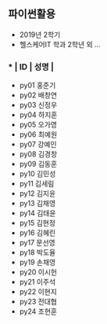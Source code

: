 ## 파이썬활용
- 2019년 2학기 
- 헬스케어IT 학과 2학년 외 ...

### * | ID | 성명 |
- py01	홍준기
- py02	배창연
- py03	신정우
- py04	하지훈
- py05	오가영
- py06	최예원
- py07	강예인
- py08	김경창
- py09	김동훈
- py10	김민성
- py11	김세림
- py12	김지윤
- py13	김채영
- py14	김태윤
- py15	김현정
- py16	김혜린
- py17	문선영
- py18	박도율
- py19	손채영
- py20	이시헌
- py21	이주석
- py22	이현지
- py23	전대협
- py24	조현훈
